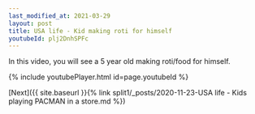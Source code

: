 ```yaml
---
last_modified_at: 2021-03-29
layout: post
title: USA life - Kid making roti for himself
youtubeId: plj2DnhSPFc
---
```

 
In this video, you will see a 5 year old making roti/food for himself.
 
 
 


{% include youtubePlayer.html id=page.youtubeId %}
 
 
[Next]({{ site.baseurl }}{% link split1/_posts/2020-11-23-USA life - Kids playing PACMAN in a store.md %})
